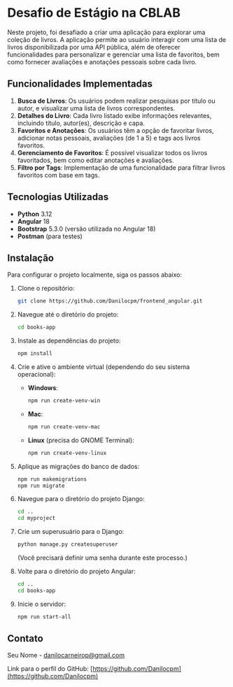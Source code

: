# Desafio de Estágio na CBLAB

Neste projeto, foi desafiado a criar uma aplicação para explorar uma coleção de livros. A aplicação permite ao usuário interagir com uma lista de livros disponibilizada por uma API pública, além de oferecer funcionalidades para personalizar e gerenciar uma lista de favoritos, bem como fornecer avaliações e anotações pessoais sobre cada livro.

## Funcionalidades Implementadas

1. **Busca de Livros**: Os usuários podem realizar pesquisas por título ou autor, e visualizar uma lista de livros correspondentes.
2. **Detalhes do Livro**: Cada livro listado exibe informações relevantes, incluindo título, autor(es), descrição e capa.
3. **Favoritos e Anotações**: Os usuários têm a opção de favoritar livros, adicionar notas pessoais, avaliações (de 1 a 5) e tags aos livros favoritos.
4. **Gerenciamento de Favoritos**: É possível visualizar todos os livros favoritados, bem como editar anotações e avaliações.
5. **Filtro por Tags**: Implementação de uma funcionalidade para filtrar livros favoritos com base em tags.

## Tecnologias Utilizadas

- **Python** 3.12
- **Angular** 18
- **Bootstrap** 5.3.0 (versão utilizada no Angular 18)
- **Postman** (para testes)

## Instalação

Para configurar o projeto localmente, siga os passos abaixo:

1. Clone o repositório:
    ```bash
    git clone https://github.com/Danilocpm/frontend_angular.git
    ```
2. Navegue até o diretório do projeto:
    ```bash
    cd books-app
    ```
3. Instale as dependências do projeto:
    ```bash
    npm install
    ```
4. Crie e ative o ambiente virtual (dependendo do seu sistema operacional):
    - **Windows**:
        ```bash
        npm run create-venv-win
        ```
    - **Mac**:
        ```bash
        npm run create-venv-mac
        ```
    - **Linux** (precisa do GNOME Terminal):
        ```bash
        npm run create-venv-linux
        ```
5. Aplique as migrações do banco de dados:
    ```bash
    npm run makemigrations
    npm run migrate
    ```
6. Navegue para o diretório do projeto Django:
    ```bash
    cd .. 
    cd myproject
    ```
7. Crie um superusuário para o Django:
    ```bash
    python manage.py createsuperuser
    ```
    (Você precisará definir uma senha durante este processo.)

8. Volte para o diretório do projeto Angular:
    ```bash
    cd ..
    cd books-app
    ```
9. Inicie o servidor:
    ```bash
    npm run start-all
    ```

## Contato

Seu Nome - [danilocarneirop@gmail.com](mailto:danilocarneirop@gmail.com)

Link para o perfil do GitHub: [https://github.com/Danilocpm](https://github.com/Danilocpm)

